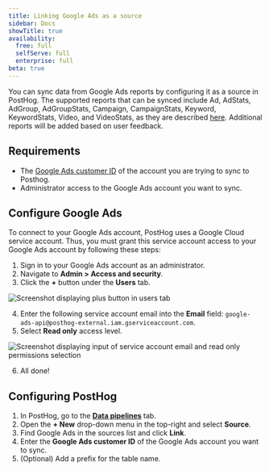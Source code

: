 ```yaml
---
title: Linking Google Ads as a source
sidebar: Docs
showTitle: true
availability:
  free: full
  selfServe: full
  enterprise: full
beta: true
---
```


You can sync data from Google Ads reports by configuring it as a source in PostHog. The supported reports that can be synced include Ad, AdStats, AdGroup, AdGroupStats, Campaign, CampaignStats, Keyword, KeywordStats, Video, and VideoStats, as they are described [here](https://cloud.google.com/bigquery/docs/google-ads-transformation). Additional reports will be added based on user feedback.

## Requirements
- The [Google Ads customer ID](https://support.google.com/google-ads/answer/1704344) of the account you are trying to sync to Posthog.
- Administrator access to the Google Ads account you want to sync.

## Configure Google Ads

To connect to your Google Ads account, PostHog uses a Google Cloud service account. Thus, you must grant this service account access to your Google Ads account by following these steps:

1. Sign in to your Google Ads account as an administrator.
2. Navigate to **Admin > Access and security**.
3. Click the **+** button under the **Users** tab.

![Screenshot displaying plus button in users tab](https://res.cloudinary.com/dmukukwp6/image/upload/Google_Ads_Screenshot_Plus_a012c89aa6.png)

4. Enter the following service account email into the **Email** field: `google-ads-api@posthog-external.iam.gserviceaccount.com`.
5. Select **Read only** access level.

![Screenshot displaying input of service account email and read only permissions selection](https://res.cloudinary.com/dmukukwp6/image/upload/Google_Ads_Screenshot_Invite_90767abd60.png)

6. All done!

## Configuring PostHog

1. In PostHog, go to the **[Data pipelines](https://us.posthog.com/pipeline/sources)** tab.
2. Open the **+ New** drop-down menu in the top-right and select **Source**.
3. Find Google Ads in the sources list and click **Link**.
4. Enter the **Google Ads customer ID** of the Google Ads account you want to sync.
5. (Optional) Add a prefix for the table name.
